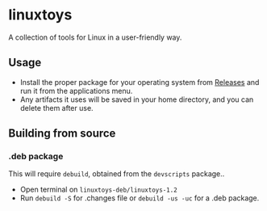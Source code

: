 # linuxtoys
A collection of tools for Linux in a user-friendly way.

## Usage
- Install the proper package for your operating system from [Releases](https://github.com/psygreg/linuxtoys/releases) and run it from the applications menu.
- Any artifacts it uses will be saved in your home directory, and you can delete them after use.

## Building from source
### .deb package
This will require `debuild`, obtained from the `devscripts` package..

- Open terminal on `linuxtoys-deb/linuxtoys-1.2`
- Run `debuild -S` for .changes file or `debuild -us -uc` for a .deb package.
